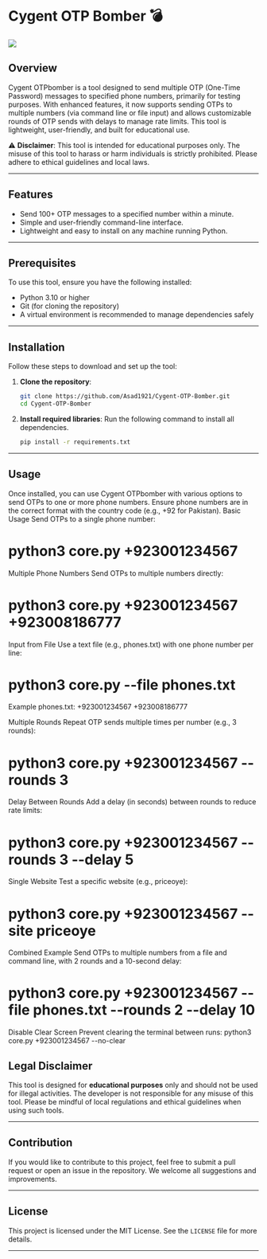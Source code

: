 # Cygent OTP Bomber 💣
![](https://files.catbox.moe/vkstnk.jpeg)

## Overview

Cygent OTPbomber is a tool designed to send multiple OTP (One-Time Password) messages to specified phone numbers, primarily for testing purposes. With enhanced features, it now supports sending OTPs to multiple numbers (via command line or file input) and allows customizable rounds of OTP sends with delays to manage rate limits. This tool is lightweight, user-friendly, and built for educational use.

⚠️ **Disclaimer**: This tool is intended for educational purposes only. The misuse of this tool to harass or harm individuals is strictly prohibited. Please adhere to ethical guidelines and local laws.

---

## Features

- Send 100+ OTP messages to a specified number within a minute.
- Simple and user-friendly command-line interface.
- Lightweight and easy to install on any machine running Python.

---

## Prerequisites

To use this tool, ensure you have the following installed:

- Python 3.10 or higher
- Git (for cloning the repository)
- A virtual environment is recommended to manage dependencies safely

---

## Installation

Follow these steps to download and set up the tool:

1. **Clone the repository**:
   ```bash
   git clone https://github.com/Asad1921/Cygent-OTP-Bomber.git
   cd Cygent-OTP-Bomber
   ```

2. **Install required libraries**:
   Run the following command to install all dependencies.
   ```bash
   pip install -r requirements.txt
   ```

---

## Usage

Once installed, you can use Cygent OTPbomber with various options to send OTPs to one or more phone numbers. Ensure phone numbers are in the correct format with the country code (e.g., +92 for Pakistan).
Basic Usage
Send OTPs to a single phone number:

# python3 core.py +923001234567

Multiple Phone Numbers
Send OTPs to multiple numbers directly:
# python3 core.py +923001234567 +923008186777

Input from File
Use a text file (e.g., phones.txt) with one phone number per line:
# python3 core.py --file phones.txt

Example phones.txt:
+923001234567
+923008186777

Multiple Rounds
Repeat OTP sends multiple times per number (e.g., 3 rounds):
# python3 core.py +923001234567 --rounds 3

Delay Between Rounds
Add a delay (in seconds) between rounds to reduce rate limits:
# python3 core.py +923001234567 --rounds 3 --delay 5

Single Website
Test a specific website (e.g., priceoye):
# python3 core.py +923001234567 --site priceoye

Combined Example
Send OTPs to multiple numbers from a file and command line, with 2 rounds and a 10-second delay:
# python3 core.py +923001234567 --file phones.txt --rounds 2 --delay 10

Disable Clear Screen
Prevent clearing the terminal between runs:
python3 core.py +923001234567 --no-clear

## Legal Disclaimer

This tool is designed for **educational purposes** only and should not be used for illegal activities. The developer is not responsible for any misuse of this tool. Please be mindful of local regulations and ethical guidelines when using such tools.

---

## Contribution

If you would like to contribute to this project, feel free to submit a pull request or open an issue in the repository. We welcome all suggestions and improvements.

---

## License

This project is licensed under the MIT License. See the `LICENSE` file for more details.

---
